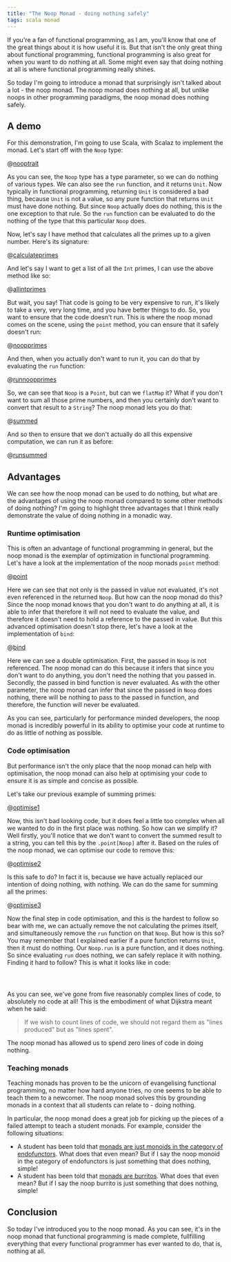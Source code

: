 ```yaml
---
title: "The Noop Monad - doing nothing safely"
tags: scala monad
---
```


If you're a fan of functional programming, as I am, you'll know that one of the great things about it is how useful it is.  But that isn't the only great thing about functional programming, functional programming is also great for when you want to do nothing at all.  Some might even say that doing nothing at all is where functional programming really shines.

So today I'm going to introduce a monad that surprisingly isn't talked about a lot - the noop monad.  The noop monad does nothing at all, but unlike noops in other programming paradigms, the noop monad does nothing safely.

## A demo

For this demonstration, I'm going to use Scala, with Scalaz to implement the monad.  Let's start off with the `Noop` type:

@[nooptrait](/_code/noop-monad/NoopMonad.scala)

As you can see, the `Noop` type has a type parameter, so we can do nothing of various types.  We can also see the `run` function, and it returns `Unit`.  Now typically in functional programming, returning `Unit` is considered a bad thing, because `Unit` is not a value, so any pure function that returns `Unit` must have done nothing.  But since `Noop` actually does do nothing, this is the one exception to that rule.  So the `run` function can be evaluated to do the nothing of the type that this particular `Noop` does.

Now, let's say I have method that calculates all the primes up to a given number.  Here's its signature:

@[calculateprimes](/_code/noop-monad/NoopMonad.scala)

And let's say I want to get a list of all the `Int` primes, I can use the above method like so:

@[allintprimes](/_code/noop-monad/NoopMonad.scala)

But wait, you say! That code is going to be very expensive to run, it's likely to take a very, very long time, and you have better things to do.  So, you want to ensure that the code doesn't run.  This is where the noop monad comes on the scene, using the `point` method, you can ensure that it safely doesn't run:

@[noopprimes](/_code/noop-monad/NoopMonad.scala)

And then, when you actually don't want to run it, you can do that by evaluating the `run` function:

@[runnoopprimes](/_code/noop-monad/NoopMonad.scala)

So, we can see that `Noop` is a `Point`, but can we `flatMap` it?  What if you don't want to sum all those prime numbers, and then you certainly don't want to convert that result to a `String`?  The noop monad lets you do that:

@[summed](/_code/noop-monad/NoopMonad.scala)

And so then to ensure that we don't actually do all this expensive computation, we can run it as before:

@[runsummed](/_code/noop-monad/NoopMonad.scala)

## Advantages

We can see how the noop monad can be used to do nothing, but what are the advantages of using the noop monad compared to some other methods of doing nothing?  I'm going to highlight three advantages that I think really demonstrate the value of doing nothing in a monadic way.

### Runtime optimisation

This is often an advantage of functional programming in general, but the noop monad is the exemplar of optimization in functional programming.  Let's have a look at the implementation of the noop monads `point` method:

@[point](/_code/noop-monad/NoopMonad.scala)

Here we can see that not only is the passed in value not evaluated, it's not even referenced in the returned `Noop`.  But how can the noop monad do this?  Since the noop monad knows that you don't want to do anything at all, it is able to infer that therefore it will not need to evaluate the value, and therefore it doesn't need to hold a reference to the passed in value.  But this advanced optimisation doesn't stop there, let's have a look at the implementation of `bind`:

@[bind](/_code/noop-monad/NoopMonad.scala)

Here we can see a double optimisation.  First, the passed in `Noop` is not referenced.  The noop monad can do this because it infers that since you don't want to do anything, you don't need the nothing that you passed in.  Secondly, the passed in bind function is never evaluated.  As with the other parameter, the noop monad can infer that since the passed in `Noop` does nothing, there will be nothing to pass to the passed in function, and therefore, the function will never be evaluated.

As you can see, particularly for performance minded developers, the noop monad is incredibly powerful in its ability to optimise your code at runtime to do as little of nothing as possible.

### Code optimisation

But performance isn't the only place that the noop monad can help with optimisation, the noop monad can also help at optimising your code to ensure it is as simple and concise as possible.

Let's take our previous example of summing primes:

@[optimise1](/_code/noop-monad/NoopMonad.scala)

Now, this isn't bad looking code, but it does feel a little too complex when all we wanted to do in the first place was nothing.  So how can we simplify it?  Well firstly, you'll notice that we don't want to convert the summed result to a string, you can tell this by the `.point[Noop]` after it.  Based on the rules of the noop monad, we can optimise our code to remove this:

@[optimise2](/_code/noop-monad/NoopMonad.scala)

Is this safe to do?  In fact it is, because we have actually replaced our intention of doing nothing, with nothing.  We can do the same for summing all the primes:

@[optimise3](/_code/noop-monad/NoopMonad.scala)

Now the final step in code optimisation, and this is the hardest to follow so bear with me, we can actually remove the not calculating the primes itself, and simultaneously remove the `run` function on that `Noop`.  But how is this so?  You may remember that I explained earlier if a pure function returns `Unit`, then it must do nothing.  Our `Noop.run` is a pure function, and it does nothing.  So since evaluating `run` does nothing, we can safely replace it with nothing.  Finding it hard to follow?  This is what it looks like in code:

<pre class="prettyprint"><code class="language-scala">

</code></pre>

As you can see, we've gone from five reasonably complex lines of code, to absolutely no code at all!  This is the embodiment of what Dijkstra meant when he said:

> If we wish to count lines of code, we should not regard them as "lines produced" but as "lines spent".

The noop monad has allowed us to spend zero lines of code in doing nothing.

### Teaching monads

Teaching monads has proven to be the unicorn of evangelising functional programming, no matter how hard anyone tries, no one seems to be able to teach them to a newcomer.  The noop monad solves this by grounding monads in a context that all students can relate to - doing nothing.

In particular, the noop monad does a great job for picking up the pieces of a failed attempt to teach a student monads.  For example, consider the following situations:

* A student has been told that [monads are just monoids in the category of endofunctors](http://james-iry.blogspot.com.au/2009/05/brief-incomplete-and-mostly-wrong.html).  What does that even mean?  But if I say the noop monoid in the category of endofunctors is just something that does nothing, simple!
* A student has been told that [monads are burritos](http://blog.plover.com/prog/burritos.html).  What does that even mean?  But if I say the noop burrito is just something that does nothing, simple!

## Conclusion

So today I've introduced you to the noop monad.  As you can see, it's in the noop monad that functional programming is made complete, fullfilling everything that every functional programmer has ever wanted to do, that is, nothing at all.

